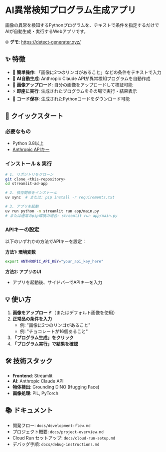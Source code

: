 # AI異常検知プログラム生成アプリ

画像の異常を検知するPythonプログラムを、テキストで条件を指定するだけでAIが自動生成・実行するWebアプリです。

🌐 **デモ**: https://detect-generater.xyz/

## ✨ 特徴

- 📝 **簡単操作**: 「画像に2つのリンゴがあること」などの条件をテキストで入力
- 🤖 **AI自動生成**: Anthropic Claude APIが異常検知プログラムを自動作成
- 📸 **画像アップロード**: 自分の画像をアップロードして検証可能
- ⚡ **即座に実行**: 生成されたプログラムをその場で実行・結果表示
- 💾 **コード保存**: 生成されたPythonコードをダウンロード可能

## 🚀 クイックスタート

### 必要なもの
- Python 3.8以上
- [Anthropic APIキー](https://www.anthropic.com/)

### インストール & 実行

```bash
# 1. リポジトリをクローン
git clone <this-repository>
cd streamlit-ad-app

# 2. 依存関係をインストール
uv sync  # または: pip install -r requirements.txt

# 3. アプリを起動
uv run python -m streamlit run app/main.py
# または通常のpip環境の場合: streamlit run app/main.py
```

### APIキーの設定

以下のいずれかの方法でAPIキーを設定：

**方法1: 環境変数**
```bash
export ANTHROPIC_API_KEY="your_api_key_here"
```

**方法2: アプリのUI**
- アプリを起動後、サイドバーでAPIキーを入力

## 💡 使い方

1. **画像をアップロード**（またはデフォルト画像を使用）
2. **正常品の条件を入力**
   - 例: "画像に2つのリンゴがあること"
   - 例: "チョコレートが16個あること"
3. **「プログラム生成」をクリック**
4. **「プログラム実行」で結果を確認**

## 🛠️ 技術スタック

- **Frontend**: Streamlit
- **AI**: Anthropic Claude API
- **物体検出**: Grounding DINO (Hugging Face)
- **画像処理**: PIL, PyTorch

## 📚 ドキュメント

- 開発フロー: `docs/development-flow.md`
- プロジェクト概要: `docs/project-overview.md`
- Cloud Run セットアップ: `docs/cloud-run-setup.md`
- デバッグ手順: `docs/debug-instructions.md`
